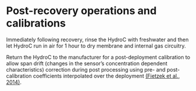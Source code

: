 # Post-recovery operations and calibrations

Immediately following recovery, rinse the HydroC with freshwater and then let HydroC run in air for 1 hour to dry membrane and internal gas circuitry.

Return the HydroC to the manufacturer for a post-deployment calibration to allow span drift (changes in the sensor’s concentration dependent characteristics) correction during post processing using pre- and post-calibration coefficients interpolated over the deployment [(Fietzek et al., 2014)](https://www.zotero.org/google-docs/?CG0DGX).